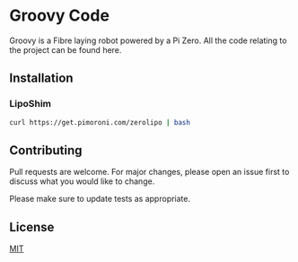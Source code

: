 # Groovy Code

Groovy is a Fibre laying robot powered by a Pi Zero. All the code relating to the project can be found here.

## Installation 

### LipoShim
```bash
curl https://get.pimoroni.com/zerolipo | bash
```

## Contributing
Pull requests are welcome. For major changes, please open an issue first to discuss what you would like to change.

Please make sure to update tests as appropriate.

## License
[MIT](https://choosealicense.com/licenses/mit/)
